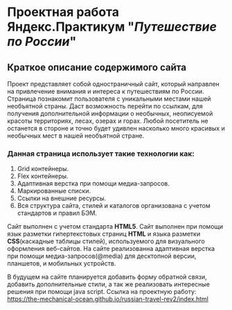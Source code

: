 # Проектная работа Яндекс.Практикум "_Путешествие по России_"
## __Краткое описание содержимого сайта__
Проект представляет собой одностраничный сайт, который направлен на привлечение внимания и интереса к путешествиям по России. Страница познакомит пользователя с уникальными местами нашей необъятной страны. Даст возможность перейти по ссылкам, для получения дополнительной информации о необычных, неописуемой красоты территориях, лесах, озерах и горах. Любой посетитель не останется в стороне и точно будет удивлен насколько много красивых и необычных мест в нашей необъятной стране.

### __Данная страница использует такие технологии как:__
1. Grid контейнеры.
2. Flex контейнеры.
3. Адаптивная верстка при помощи медиа-запросов.
4. Маркированные списки.
5. Ссылки на внешние ресурсы.
6. Вся структура сайта, стилей и каталогов организована с учетом стандартов и правил БЭМ.

Сайт выполнен с учетом стандарта __HTML5__. Сайт выполнен при помощи язык разметки гипертекстовых страниц __HTML__ и языка разметки __CSS__(каскадные таблицы стилей), используемого для визуального оформления веб-сайтов. На сайте реализованна адаптивная верстка при помощи медиа-запросов(@media) для десктопной версии, планшетов, и мобильных устройств.

В будущем на сайте планируется добавить форму обратной связи, добавить дополнительные стили, а так же реализовать интересные решения при помощи java script.
Ссылка на проектную работу: https://the-mechanical-ocean.github.io/russian-travel-rev2/index.html
